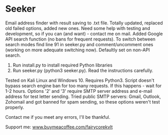 # Seeker
Email address finder with result saving to .txt file. Totally updated, replaced old failed options, added new ones. Need some help with testing and development, so if you can (and want) - contact me on mail.
Added Google API search function (no bans for frequent requests). To switch between search modes find line 91 in seeker.py and comment/uncomment ones (working on more adequate switching now). Defaultly set on non-API search.

1. Run install.py to install required Python libraries
2. Run seeker.py (python3 seeker.py). Read the instructions carefully.
   
Tested on Kali Linux and Windows 10.
Requires Python3.
Script doesn't bypass search engine ban for too many requests. If this happens - wait for 1-2 hours.
Options '2' and '3' require SMTP server address and e-mail address for test letter sending.
Tried public SMTP servers: Gmail, Outlook, Zohomail and got banned for spam sending, so these options weren't test properly.

Contact me if you meet any errors, I'll be thankful.

Support me:
www.buymeacoffee.com/fairycorekvlt
